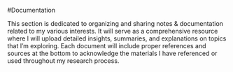 #Documentation

This section is dedicated to organizing and sharing notes & documentation related to my various interests. It will serve as a comprehensive resource where I will upload detailed insights, summaries, and explanations on topics that I’m exploring. Each document will include proper references and sources at the bottom to acknowledge the materials I have referenced or used
throughout my research process.